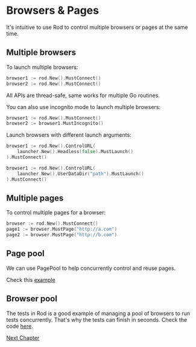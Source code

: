 # Browsers & Pages

It's intuitive to use Rod to control multiple browsers or pages at the same time.

## Multiple browsers

To launch multiple browsers:

```go
browser1 := rod.New().MustConnect()
browser2 := rod.New().MustConnect()
```

All APIs are thread-safe, same works for multiple Go routines.

You can also use incognito mode to launch multiple browsers:

```go
browser1 := rod.New().MustConnect()
browser2 := browser1.MustIncognito()
```

Launch browsers with different launch arguments:

```go
browser1 := rod.New().ControlURL(
    launcher.New().Headless(false).MustLaunch()
).MustConnect()

browser1 := rod.New().ControlURL(
    launcher.New().UserDataDir("path").MustLaunch()
).MustConnect()
```

## Multiple pages

To control multiple pages for a browser:

```go
browser := rod.New().MustConnect()
page1 := browser.MustPage("http://a.com")
page2 := browser.MustPage("http://b.com")
```

## Page pool

We can use PagePool to help concurrently control and reuse pages.

Check this [example](https://github.com/go-rod/rod/blob/46baf3aad803ed5cd8671aa325cbae4e297a89a4/examples_test.go#L533)

## Browser pool

The tests in Rod is a good example of managing a pool of browsers to run tests concurrently. That's why the tests can finish in seconds. Check the code [here](https://github.com/go-rod/rod/blob/46baf3aad803ed5cd8671aa325cbae4e297a89a4/setup_test.go#L59).

[Next Chapter](/custom-launch.md)
